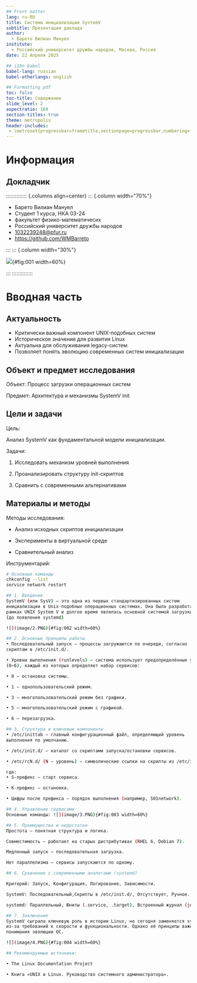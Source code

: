 ```yaml
---
## Front matter
lang: ru-RU
title: Система инициализации SystemV
subtitle: Презентация даклада
author:
  - Барето Вилиан Мануел
institute:
  - Российский университет дружбы народов, Москва, Россия
date: 22 Апреля 2025

## i18n babel
babel-lang: russian
babel-otherlangs: english

## Formatting pdf
toc: false
toc-title: Содержание
slide_level: 2
aspectratio: 169
section-titles: true
theme: metropolis
header-includes:
 - \metroset{progressbar=frametitle,sectionpage=progressbar,numbering=fraction}
---
```


# Информация

## Докладчик

:::::::::::::: {.columns align=center}
::: {.column width="70%"}

  * Барето Вилиан Мануел
  * Студент 1 курса, НКА 03-24
  * факультет физико-математичесих
  * Российский университет дружбы народов
  * [1032239248@pfur.ru](mailto:1032239248@pfur.ru)
  * https://github.com/WMBarreto
  
:::
::: {.column width="30%"}

![](image/1.PNG){#fig:001 width=60%}

:::
::::::::::::::

# Вводная часть

## Актуальность
- Критически важный компонент UNIX-подобных систем
- Историческое значение для развития Linux
- Актуальна для обслуживания legacy-систем
- Позволяет понять эволюцию современных систем инициализации

## Объект и предмет исследования
Объект: Процесс загрузки операционных систем 

Предмет: Архитектура и механизмы SystemV init

## Цели и задачи
Цель: 

Анализ SystemV как фундаментальной модели инициализации.

Задачи:

1. Исследовать механизм уровней выполнения

2. Проанализировать структуру init-скриптов

3. Сравнить с современными альтернативами

## Материалы и методы
Методы исследования:

- Анализ исходных скриптов инициализации

- Эксперименты в виртуальной среде

- Сравнительный анализ

Инструментарий:

```bash
# Основные команды
chkconfig --list
service network restart

## 1. Введение
SystemV (или SysV) — это одна из первых стандартизированных систем
инициализации в Unix-подобных операционных системах. Она была разработана в
рамках UNIX System V и долгое время являлась основной системой загрузки в Linux
(до появления systemd)

![](image/2.PNG){#fig:002 width=60%}

## 2. Основные принципы работы
• Последовательный запуск — процессы загружаются по очереди, согласно
скриптам в /etc/init.d/.

• Уровни выполнения (runlevels) — система использует предопределённые уровни
(0–6), каждый из которых определяет набор сервисов:

• 0 — остановка системы.

• 1 — однопользовательский режим.

• 3 — многопользовательский режим без графики.

• 5 — многопользовательский режим с графикой.

• 6 — перезагрузка.

## 3. Структура и ключевые компоненты
• /etc/inittab — главный конфигурационный файл, определяющий уровень
выполнения по умолчанию.

• /etc/init.d/ — каталог со скриптами запуска/остановки сервисов.

• /etc/rcN.d/ (N — уровень) — символические ссылки на скрипты из /etc/init.d/,

где:
• S-префикс — старт сервиса.

• K-префикс — остановка.

• Цифры после префикса — порядок выполнения (например, S01network).

## 4. Управление сервисами
Основные команды: ![](image/3.PNG){#fig:003 width=60%}

## 5. Преимущества и недостатки
Простота — понятная структура и логика.

Совместимость — работает на старых дистрибутивах (RHEL 6, Debian 7).

Медленный запуск — последовательная загрузка.

Нет параллелизма — сервисы запускаются по одному.

## 6. Сравнение с современными аналогами (systemd)

Критерий: Запуск, Конфигурация, Логирование, Зависимости.

SystemV: Последовательный,Скрипты в /etc/init.d/, Отсутствует, Ручное. управление 

systemd: Параллельный, Юниты (.service, .target), Встроенный журнал (journalctl), втоматическое разрешение.

## 7. Заключение
SystemV сыграла ключевую роль в истории Linux, но сегодня заменяется systemd
из-за требований к скорости и функциональности. Однако её принципы важны для
понимания эволюции ОС.

![](image/4.PNG){#fig:004 width=60%}

## Рекомендуемые источники:

• The Linux Documentation Project

• Книга «UNIX и Linux. Руководство системного администратора».

